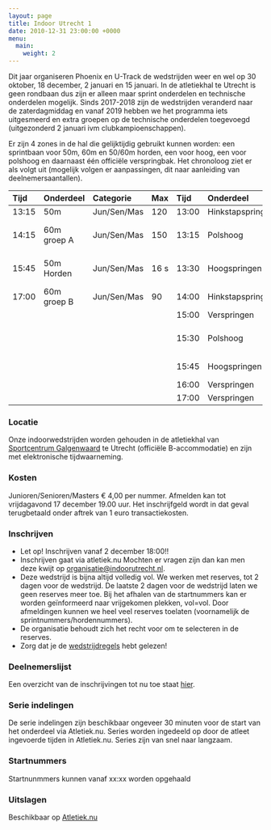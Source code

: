```yaml
---
layout: page
title: Indoor Utrecht 1
date: 2010-12-31 23:00:00 +0000
menu:
  main:
    weight: 2
---
```

Dit jaar organiseren Phoenix en U-Track de wedstrijden weer en wel op 30 oktober, 18 december, 2 januari en 15 januari. In de atletiekhal te Utrecht is geen rondbaan dus zijn er alleen maar sprint onderdelen en technische onderdelen mogelijk. Sinds 2017-2018 zijn de wedstrijden veranderd naar de zaterdagmiddag en vanaf 2019 hebben we het programma iets uitgesmeerd en extra groepen op de technische onderdelen toegevoegd (uitgezonderd 2 januari ivm clubkampioenschappen).

Er zijn 4 zones in de hal die gelijktijdig gebruikt kunnen worden: een sprintbaan voor 50m, 60m en 50/60m horden, een voor hoog, een voor polshoog en daarnaast één officiële verspringbak.
Het chronoloog ziet er als volgt uit (mogelijk volgen er aanpassingen, dit naar aanleiding van deelnemersaantallen).

| Tijd	| Onderdeel	  | Categorie	| Max  | Tijd  | Onderdeel	      | Opmerking	                | Categorie	  | Max |
| :---- | :---------- | :---------- | :--- | :---- | :--------------- | :-------------------------- | :---------- | :-- |
| 13:15	| 50m	      | Jun/Sen/Mas	| 120  | 13:00 | Hinkstapspringen |	7m balk	                    | Jun/Sen/Mas |	15  |
| 14:15	| 60m groep A | Jun/Sen/Mas	| 150  | 13:15 | Polshoog	      | 2.09m + 10cm (max PR 3m)	| Jun/Sen/Mas |	15  |
| 15:45	| 50m Horden  | Jun/Sen/Mas	| 16 s | 13:30 | Hoogspringen	  | 1.24m + 5cm (JunB of ouder)	| Jun/Sen/Mas |	15  |
| 17:00	| 60m groep B | Jun/Sen/Mas	| 90   | 14:00 | Hinkstapspringen |	9/11/13m balk	            | Jun/Sen/Mas |	12  |
|  	 	|  	 	      |             |      | 15:00 | Verspringen	  | groep 1	                    | Jun/Sen/Mas |	15  |
|  	 	|  	 	 	  |             |      | 15:30 | Polshoog	      | 3.09m + 10cm (min PR 3.09m) | Jun/Sen/Mas |	15  |
|  	 	|  	 	 	  |             |      | 15:45 | Hoogspringen	  | 1.54m + 5cm	                | Jun/Sen/Mas |	15  |
|  	 	|  	 	 	  |             |      | 16:00 | Verspringen	  | groep 2	                    | Jun/Sen/Mas |	15  |
|  	 	|  	 	 	  |             |      | 17:00 | Verspringen	  | groep 3	                    | Jun/Sen/Mas | 15  |

### Locatie
Onze indoorwedstrijden worden gehouden in de atletiekhal van [Sportcentrum Galgenwaard](/sportcentrum-galgenwaard/) te Utrecht (officiële B-accommodatie) en zijn met elektronische tijdwaarneming.

### Kosten
Junioren/Senioren/Masters € 4,00 per nummer.
Afmelden kan tot vrijdagavond 17 december 19.00 uur. Het inschrijfgeld wordt in dat geval terugbetaald onder aftrek van 1 euro transactiekosten.

### Inschrijven
* Let op! Inschrijven vanaf 2 december 18:00!!
* Inschrijven gaat via atletiek.nu Mochten er vragen zijn dan kan men deze kwijt op organisatie@indoorutrecht.nl.
* Deze wedstrijd is bijna altijd volledig vol. We werken met reserves, tot 2 dagen voor de wedstrijd. De laatste 2 dagen voor de wedstrijd laten we geen reserves meer toe. Bij het afhalen van de startnummers kan er worden geïnformeerd naar vrijgekomen plekken, vol=vol. Door afmeldingen kunnen we heel veel reserves toelaten (voornamelijk de sprintnummers/hordennummers).
* De organisatie behoudt zich het recht voor om te selecteren in de reserves.
* Zorg dat je de [wedstrijdregels](/wedstrijdregels/) hebt gelezen!

### Deelnemerslijst
Een overzicht van de inschrijvingen tot nu toe staat [hier](https://www.atletiek.nu/wedstrijd/atleten/36162/).

### Serie indelingen
De serie indelingen zijn beschikbaar ongeveer 30 minuten voor de start van het onderdeel via Atletiek.nu. Series worden ingedeeld op door de atleet ingevoerde tijden in Atletiek.nu. Series zijn van snel naar langzaam.

### Startnummers
Startnunmmers kunnen vanaf xx:xx worden opgehaald

### Uitslagen
Beschikbaar op [Atletiek.nu](https://www.atletiek.nu/wedstrijd/uitslagen/36162/)